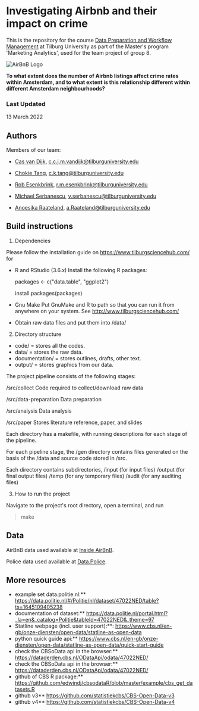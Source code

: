 
# Investigating Airbnb and their impact on crime

This is the repository for the course [Data Preparation and Workflow Management](https://dprep.hannesdatta.com) at Tilburg University as part of the Master's program 'Marketing Analytics', used for the team project of group 8. 

![AirBnB Logo](https://upload.wikimedia.org/wikipedia/commons/thumb/6/69/Airbnb_Logo_Bélo.svg/2560px-Airbnb_Logo_Bélo.svg.png)

__To what extent does the number of Airbnb listings affect crime rates within Amsterdam, and to what extent is this relationship different within different Amsterdam neighbourhoods?__

### Last Updated
13 March 2022

## Authors

 Members of our team: 

 * [Cas van Dijk](https://github.com/Cas-24), c.c.j.m.vandijk@tilburguniversity.edu

 * [Chokie Tang](https://github.com/chokietang), c.k.tang@tilburguniversity.edu

 * [Rob Esenkbrink](https://github.com/opgeROBt), r.m.esenkbrink@tilburguniversity.edu

 * [Michael Serbanescu](https://github.com/MihaiVladS), v.serbanescu@tilburguniversity.edu
 
 * [Anoesjka Raateland](https://github.com/Anoesjka97), a.Raateland@tilburguniversity.edu


## Build instructions

1) Dependencies

Please follow the installation guide on
https://www.tilburgsciencehub.com/ for

- R and RStudio (3.6.x)
  Install the following R packages:

	packages <- c("data.table", "ggplot2")

	install.packages(packages)

- Gnu Make
  Put GnuMake and R to path so that you can run it
  from anywhere on your system. See http://www.tilburgsciencehub.com/

- Obtain raw data files and put them into /data/

2) Directory structure

* code/ = stores all the codes.
* data/ = stores the raw data. 
* documentation/ = stores outlines, drafts, other text.
* output/ = stores graphics from our data. 

The project pipeline consists of the following stages:

/src/collect                Code required to collect/download raw data

/src/data-preparation       Data preparation

/src/analysis               Data analysis

/src/paper                  Stores literature reference, paper, and slides


Each directory has a makefile, with running descriptions
for each stage of the pipeline.

For each pipeline stage, the /gen directory contains
files generated on the basis of the /data and
source code stored in /src.

Each directory contains subdirectories,
	/input (for input files)
	/output (for final output files)
	/temp (for any temporary files)
	/audit (for any auditing files)

3) How to run the project

Navigate to the project's root directory, open a terminal,
and run

> make

## Data

AirBnB data used available at [Inside AirBnB](http://insideairbnb.com/get-the-data.html).

Police data used available at [Data.Police](https://data.politie.nl/#/Politie/nl/dataset/47022NED/table?ts=1645109405238 ).

## More resources

* example set data.politie.nl:** https://data.politie.nl/#/Politie/nl/dataset/47022NED/table?ts=1645109405238  
* documentation of dataset:** https://data.politie.nl/portal.html?_la=en&_catalog=Politie&tableId=47022NED&_theme=97  
* Statline webpage (incl. user support):**: https://www.cbs.nl/en-gb/onze-diensten/open-data/statline-as-open-data  
* python quick guide api:** https://www.cbs.nl/en-gb/onze-diensten/open-data/statline-as-open-data/quick-start-guide  
* check the CBSoData api in the browser:** https://dataderden.cbs.nl/ODataApi/odata/47022NED/  
* check the CBSoData api in the browser:** https://dataderden.cbs.nl/ODataApi/odata/47022NED/  
* github of CBS R package:** https://github.com/edwindj/cbsodataR/blob/master/example/cbs_get_datasets.R  
* github v3** https://github.com/statistiekcbs/CBS-Open-Data-v3  
* github v4** https://github.com/statistiekcbs/CBS-Open-Data-v4  

